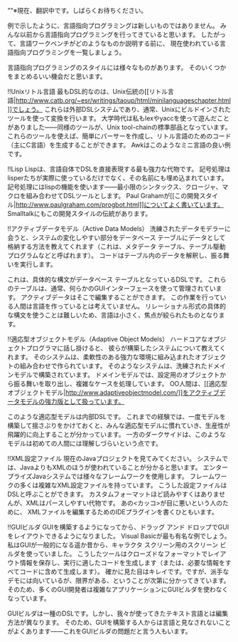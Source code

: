 ""※現在、翻訳中です。しばらくお待ちください。

例で示したように、言語指向プログラミングは新しいものではありません。
みんな以前から言語指向プログラミングを行ってきていると思います。
したがって、言語ワークベンチがどのようなものか説明する前に、
現在使われている言語指向プログラミングを一覧しましょう。

言語指向プログラミングのスタイルには様々なものがあります。
そのいくつかをまとめるいい機会だと思います。

!!Unixリトル言語
最もDSL的なのは、Unix伝統の[[リトル言語|http://www.catb.org/~esr/writings/taoup/html/minilanguageschapter.html]]でしょう。
これらは外部DSLシステムであり、通常、Unixにビルドインされたツールを使って変換を行います。
大学時代は私もlexやyaccを使って遊んだことがありました——同様のツールが、Unix tool-chainの標準部品となっています。
これらのツールを使えば、簡単にパーサーを作成し、リトル言語のためのコード（主にC言語）を生成することができます。
Awkはこのようなミニ言語の良い例です。

!!Lisp
Lispは、言語自体でDSLを直接表現する最も強力な代物です。
記号処理はlisperたちが実際に使っているだけでなく、その名前にも埋め込まれています。
記号処理にはlispの機能を使います——最小限のシンタックス、クロージャ、マクロを組み合わせてDSLツールとします。
Paul Grahamが[[この開発スタイル|http://www.paulgraham.com/progbot.html]]についてよく書いています。
Smalltalkにもこの開発スタイルの伝統があります。

!!アクティブデータモデル（Active Data Models）
洗練されたデータモデラーに会うと、システムの変化しやすい部分をデータベース テーブルにデータとして格納する方法を教えてくれます（これは、メタデータ テーブル、テーブル駆動プログラムなどと呼ばれます）。
コードはテーブル内のデータを解釈し、振る舞いを実行します。

これは、具体的な構文がデータベース テーブルとなっているDSLです。
これらのテーブルは、通常、何らかのGUIインターフェースを使って管理されています。
アクティブデータはそこで編集することができます。
この作業を行っている人間は言語を作っているとは考えていません。
リレーショナル形式の具体的な構文を使うことは難しいため、言語は小さく、焦点が絞られたものとなります。

!!適応型オブジェクトモデル（Adaptive Object Models）
ハードコアなオブジェクトプログラマに話し掛けると、
彼らが構築したシステムについて教えてくれます。
そのシステムは、柔軟性のある強力な環境に組み込まれたオブジェクトの組み合わせで作られています。
そのようなシステムは、洗練されたドメインモデルで構築されています。
ドメインモデルでは、設定用のオブジェクトから振る舞いを取り出し、複雑なケースを処理しています。
OO人間は、[[適応型オブジェクトモデル|http://www.adaptiveobjectmodel.com/]]をアクティブデータモデルの強力版として扱っています。

このような適応型モデルは内部DSLです。
これまでの経験では、一度モデルを構築して揺さぶりをかけておくと、みんな適応型モデルに慣れていき、生産性が飛躍的に向上することが分かっています。
一方のダークサイドは、このようなモデルは初めての人間には理解しづらいという点です。

!!XML設定ファイル
現在のJavaプロジェクトを見てみてください。
システムでは、JavaよりもXMLのほうが使われていることが分かると思います。
エンタープライズJavaシステムでは様々なフレームワークを使用します。
フレームワークの多くは複雑なXML設定ファイルを持っています。
こうした設定ファイルはDSLと呼ぶことができます。
カスタムフォーマットほど読みやすくはありませんが、XMLはパースしやすい代物です。
あの<カッコ>が目に悪いという人のために、
XMLファイルを編集するためのIDEプラグインを書くひともいます。

!!GUIビルダ
GUIを構築するようになってから、ドラッグ アンド ドロップでGUIをレイアウトできるようになりました。
Visual Basicが最も有名な例でしょう。
私はGUIが一般的になる遥か昔から、キャラクタ スクリーン用のスクリーン ビルダを使っていました。
こうしたツールはクローズドなフォーマットでレイアウト情報を保存し、実行に適したコードを生成します（または、必要な情報をすべてコードに含めて生成します）。
確かに見た目はキレイです。ですが、派手なデモには向いているが、限界がある、ということが次第に分かってきています。
そのため、多くのGUI開発者は複雑なアプリケーションにGUIビルダを使わなくなっています。

GUIビルダは一種のDSLです。しかし、我々が使ってきたテキスト言語とは編集方法が異なります。
そのため、GUIを構築する人からは言語と見なされないことがよくあります——これをGUIビルダの問題だと言う人もいます。
